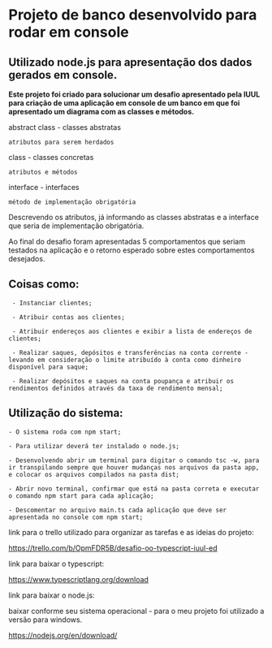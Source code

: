 # Projeto de banco desenvolvido para rodar em  console

## Utilizado node.js para apresentação dos dados gerados em console.


**Este projeto foi criado para solucionar um desafio apresentado pela IUUL para criação de uma aplicação em console de um banco em que foi apresentado um diagrama com as classes e métodos.**

 abstract class - classes abstratas

    atributos para serem herdados

 class - classes concretas

    atributos e métodos

 interface - interfaces

    método de implementação obrigatória


Descrevendo os atributos, já informando as classes abstratas e a interface que seria de implementação obrigatória.

Ao final do desafio foram apresentadas 5 comportamentos que seriam testados na aplicação e o retorno esperado sobre estes comportamentos desejados.

## Coisas como:

     - Instanciar clientes;

     - Atribuir contas aos clientes;

     - Atribuir endereços aos clientes e exibir a lista de endereços de clientes;

     - Realizar saques, depósitos e transferências na conta corrente - levando em consideração o limite atribuído à conta como dinheiro disponível para saque;

     - Realizar depósitos e saques na conta poupança e atribuir os rendimentos definidos através da taxa de rendimento mensal;

## Utilização do sistema:

    - O sistema roda com npm start;

    - Para utilizar deverá ter instalado o node.js;
    
    - Desenvolvendo abrir um terminal para digitar o comando tsc -w, para ir transpilando sempre que houver mudanças nos arquivos da pasta app, e colocar os arquivos compilados na pasta dist;
    
    - Abrir novo terminal, confirmar que está na pasta correta e executar o comando npm start para cada aplicação;

    - Descomentar no arquivo main.ts cada aplicação que deve ser apresentada no console com npm start;


link para o trello utilizado para organizar as tarefas e as ideias do projeto:

https://trello.com/b/OpmFDR5B/desafio-oo-typescript-iuul-ed

link para baixar o typescript:

https://www.typescriptlang.org/download

link para baixar o node.js:

baixar conforme seu sistema operacional - para o meu projeto foi utilizado a versão para windows.

https://nodejs.org/en/download/


